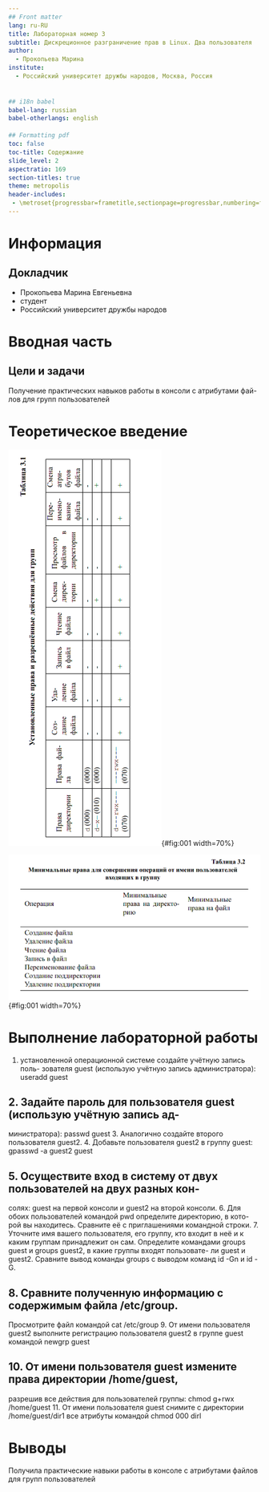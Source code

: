 ```yaml
---
## Front matter
lang: ru-RU
title: Лабораторная номер 3
subtitle: Дискреционное разграничение прав в Linux. Два пользователя
author:
  - Прокопьева Марина 
institute:
  - Российский университет дружбы народов, Москва, Россия


## i18n babel
babel-lang: russian
babel-otherlangs: english

## Formatting pdf
toc: false
toc-title: Содержание
slide_level: 2
aspectratio: 169
section-titles: true
theme: metropolis
header-includes:
 - \metroset{progressbar=frametitle,sectionpage=progressbar,numbering=fraction}
---
```


# Информация

## Докладчик



  * Прокопьева Марина Евгеньевна
  * студент
  * Российский университет дружбы народов



# Вводная часть

## Цели и задачи

Получение практических навыков работы в консоли с атрибутами фай-
лов для групп пользователей

# Теоретическое введение

![](image/001.png){#fig:001 width=70%}

![](image/002.png){#fig:001 width=70%}

# Выполнение лабораторной работы

1. установленной операционной системе создайте учётную запись поль-
зователя guest (использую учётную запись администратора):
useradd guest
## 2. Задайте пароль для пользователя guest (использую учётную запись ад-
министратора):
passwd guest
3. Аналогично создайте второго пользователя guest2.
4. Добавьте пользователя guest2 в группу guest:
gpasswd -a guest2 guest
## 5. Осуществите вход в систему от двух пользователей на двух разных кон-
солях: guest на первой консоли и guest2 на второй консоли.
6. Для обоих пользователей командой pwd определите директорию, в кото-
рой вы находитесь. Сравните её с приглашениями командной строки.
7. Уточните имя вашего пользователя, его группу, кто входит в неё
и к каким группам принадлежит он сам. Определите командами
groups guest и groups guest2, в какие группы входят пользовате-
ли guest и guest2. Сравните вывод команды groups с выводом команд
id -Gn и id -G.
## 8. Сравните полученную информацию с содержимым файла /etc/group.
Просмотрите файл командой
cat /etc/group
9. От имени пользователя guest2 выполните регистрацию пользователя
guest2 в группе guest командой
newgrp guest
## 10. От имени пользователя guest измените права директории /home/guest,
разрешив все действия для пользователей группы:
chmod g+rwx /home/guest
11. От имени пользователя guest снимите с директории /home/guest/dir1
все атрибуты командой
chmod 000 dirl


# Выводы
Получила практические навыки работы в консоле с атрибутами файлов для групп пользователей



